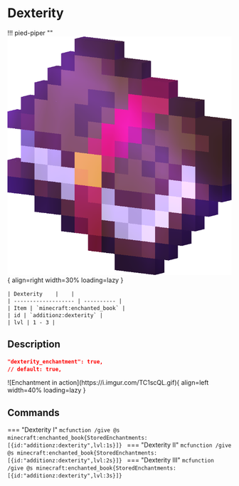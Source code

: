 # Dexterity
!!! pied-piper ""
    ![Dexterity](../../../assets/additionz/enchantments/enchanted_book.png){ align=right width=30% loading=lazy }

    | Dexterity    |    |
    | ------------------- | ---------- |
    | Item | `minecraft:enchanted_book` |
    | id | `additionz:dexterity` |
    | lvl | 1 - 3 |

## Description

```json
"dexterity_enchantment": true,
// default: true,
```
<div class="result" markdown>
![Enchantment in action](https://i.imgur.com/TC1scQL.gif){ align=left width=40% loading=lazy }
</div>

## Commands
=== "Dexterity I"
    ```mcfunction
    /give @s minecraft:enchanted_book{StoredEnchantments:[{id:"additionz:dexterity",lvl:1s}]}
    ```
=== "Dexterity II"
    ```mcfunction
    /give @s minecraft:enchanted_book{StoredEnchantments:[{id:"additionz:dexterity",lvl:2s}]}
    ```
=== "Dexterity III"
    ```mcfunction
    /give @s minecraft:enchanted_book{StoredEnchantments:[{id:"additionz:dexterity",lvl:3s}]}
    ```